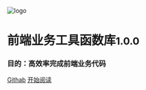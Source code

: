 ![logo](https://docsify.js.org/_media/icon.svg)

# 前端业务工具函数库<small>1.0.0</small>
### 目的：高效率完成前端业务代码

[Githab](https://github.com/Hyhello/utils)
[开始阅读](#whfedwh-utils)
